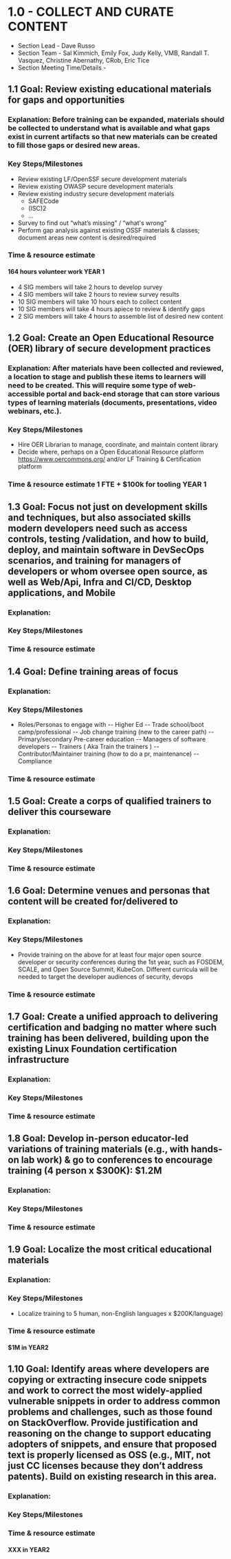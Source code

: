 # 1.0 - COLLECT AND CURATE CONTENT
- Section Lead - Dave Russo
- Section Team - Sal Kimmich, Emily Fox, Judy Kelly, VMB, Randall T. Vasquez, Christine Abernathy, CRob, Eric Tice
- Section Meeting Time/Details -


## 1.1 Goal: Review existing educational materials for gaps and opportunities
### Explanation: Before training can be expanded, materials should be collected to understand what is available and what gaps exist in current artifacts so that new materials can be created to fill those gaps or desired new areas.   
### Key Steps/Milestones 
- Review existing LF/OpenSSF secure development materials
- Review existing OWASP secure development materials
- Review existing industry secure development materials
  - SAFECode
  - (ISC)2
  - …
- Survey to find out “what’s missing” / “what's wrong”
- Perform gap analysis against existing OSSF materials & classes; document areas new content is desired/required
### Time & resource estimate
#### 164 hours volunteer work YEAR 1
- 4 SIG members will take 2 hours to develop survey
- 4 SIG members will take 2 hours to review survey results
- 10 SIG members will take 10 hours each to collect content
- 10 SIG members will take 4 hours apiece to review & identify gaps
- 2 SIG members will take 4 hours to assemble list of desired new content 


## 1.2 Goal: Create an Open Educational Resource (OER) library of secure development practices
### Explanation: After materials have been collected and reviewed, a location to stage and publish these items to learners will need to be created.  This will require some type of web-accessible portal and back-end storage that can store various types of learning materials (documents, presentations, video webinars, etc.).
### Key Steps/Milestones 
- Hire OER Librarian to manage, coordinate, and maintain content library
- Decide where, perhaps on a Open Educational Resource platform https://www.oercommons.org/ and/or LF Training & Certification platform
### Time & resource estimate 1 FTE + $100k for tooling YEAR 1
 
## 1.3 Goal:   Focus not just on development skills and techniques, but also associated skills modern developers need such as access controls, testing /validation, and how to build, deploy, and maintain software in DevSecOps scenarios, and training for managers of developers or whom oversee open source, as well as Web/Api, Infra and CI/CD, Desktop applications, and Mobile
### Explanation:  
### Key Steps/Milestones 
### Time & resource estimate 

## 1.4 Goal: Define training areas of focus
### Explanation:  
### Key Steps/Milestones 
- Roles/Personas to engage with
-- Higher Ed
-- Trade school/boot camp/professional
-- Job change training (new to the career path)
-- Primary/secondary Pre-career education
-- Managers of software developers
-- Trainers ( Aka Train the trainers )
-- Contributor/Maintainer training (how to do a pr, maintenance)
-- Compliance
### Time & resource estimate 

## 1.5 Goal: Create a corps of qualified trainers to deliver this courseware
### Explanation:  
### Key Steps/Milestones 
### Time & resource estimate 


## 1.6 Goal: Determine venues and personas that content will be created for/delivered to 
### Explanation:  
### Key Steps/Milestones 
- Provide training on the above for at least four major open source developer or security conferences during the 1st year, such as FOSDEM, SCALE, and Open Source Summit, KubeCon. Different curricula will be needed to target the developer audiences of security, devops
### Time & resource estimate 

## 1.7 Goal: Create a unified approach to delivering certification and badging no matter where such training has been delivered, building upon the existing Linux Foundation certification infrastructure
### Explanation:  
### Key Steps/Milestones 
### Time & resource estimate 


## 1.8 Goal: Develop in-person educator-led variations of training materials (e.g., with hands-on lab work) & go to conferences to encourage training (4 person x $300K): $1.2M
### Explanation:  
### Key Steps/Milestones
### Time & resource estimate 

## 1.9 Goal:  Localize the most critical educational materials
### Explanation:  
### Key Steps/Milestones 
- Localize training to 5 human, non-English languages x $200K/language)
### Time & resource estimate 
#### $1M in YEAR2


## 1.10 Goal: Identify areas where developers are copying or extracting insecure code snippets and work to correct the most widely-applied vulnerable snippets in order to address common problems and challenges, such as those found on StackOverflow. Provide justification and reasoning on the change to support educating adopters of snippets, and ensure that proposed text is properly licensed as OSS (e.g., MIT, not just CC licenses because they don’t address patents). Build on existing research in this area.

### Explanation:  
### Key Steps/Milestones 
### Time & resource estimate 
#### XXX in YEAR2
